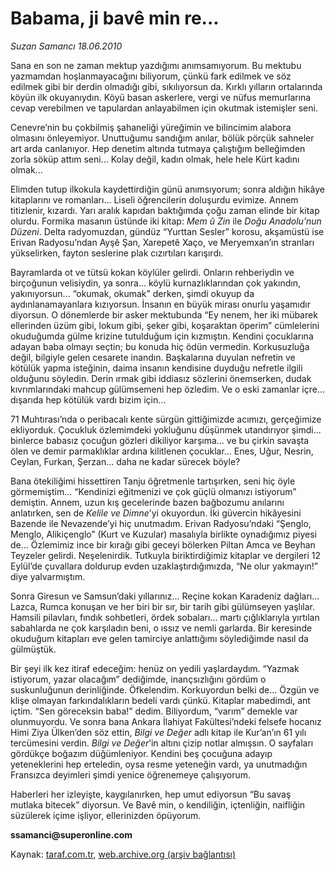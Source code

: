 # Babama, ji bavê min re... 

*Suzan Samancı 18.06.2010*

<div class="yazi">
<p>Sana en son ne zaman mektup yazdığımı anımsamıyorum. Bu mektubu yazmamdan hoşlanmayacağını biliyorum, çünkü fark edilmek ve söz edilmek gibi bir derdin olmadığı gibi, sıkılıyorsun da. Kırklı yılların ortalarında köyün ilk okuyanıydın. Köyü basan askerlere, vergi ve nüfus memurlarına cevap verebilmen ve tapulardan anlayabilmen için okutmak istemişler seni.</p>
<p>Cenevre’nin bu çokbilmiş şahaneliği yüreğimin ve bilincimim alabora olmasını önleyemiyor. Unuttuğumu sandığım anılar, bölük pörçük sahneler art arda canlanıyor. Hep denetim altında tutmaya çalıştığım belleğimden zorla söküp attım seni... Kolay değil, kadın olmak, hele hele Kürt kadını olmak...</p>
<p>Elimden tutup ilkokula kaydettirdiğin günü anımsıyorum; sonra aldığın hikâye kitaplarını ve romanları... Liseli öğrencilerin doluşurdu evimize. Annem titizlenir, kızardı. Yarı aralık kapıdan baktığımda çoğu zaman elinde bir kitap olurdu. Formika masanın üstünde iki kitap: <i>Mem û Zin</i> ile <i>Doğu Anadolu’nun Düzeni</i>. Delta radyomuzdan, gündüz “Yurttan Sesler” korosu, akşamüstü ise Erivan Radyosu’ndan Ayşê Şan, Xarepetê Xaço, ve Meryemxan’ın stranları yükselirken, fayton seslerine plak cızırtıları karışırdı.</p>
<p>Bayramlarda ot ve tütsü kokan köylüler gelirdi. Onların rehberiydin ve birçoğunun velisiydin, ya sonra... köylü kurnazlıklarından çok yakındın, yakınıyorsun... “okumak, okumak” derken, şimdi okuyup da aydınlanamayanlara kızıyorsun. İnsanın en büyük mirası onurlu yaşamıdır diyorsun. O dönemlerde bir asker mektubunda “Ey nenem, her iki mübarek ellerinden üzüm gibi, lokum gibi, şeker gibi, koşaraktan öperim” cümlelerini okuduğumda gülme krizine tutulduğum için kızmıştın. Kendini çocuklarına adayan baba olmayı seçtin; bu konuda hiç ödün vermedin. Korkusuzluğa değil, bilgiyle gelen cesarete inandın. Başkalarına duyulan nefretin ve kötülük yapma isteğinin, daima insanın kendisine duyduğu nefretle ilgili olduğunu söyledin. Derin ırmak gibi iddiasız sözlerini önemserken, dudak kıvrımlarındaki mahcup gülümsemeni hep özledim. Ve o eski zamanlar içre... dışarıda hep kötülük vardı bizim için...</p>
<p>71 Muhtırası’nda o peribacalı kente sürgün gittiğimizde acımızı, gerçeğimize ekliyorduk. Çocukluk özlemimdeki yokluğunu düşünmek utandırıyor şimdi... binlerce babasız çocuğun gözleri dikiliyor karşıma... ve bu çirkin savaşta ölen ve demir parmaklıklar ardına kilitlenen çocuklar... Enes, Uğur, Nesrin, Ceylan, Furkan, Şerzan... daha ne kadar sürecek böyle?</p>
<p>Bana ötekiliğimi hissettiren Tanju öğretmenle tartışırken, seni hiç öyle görmemiştim... “Kendinizi eğitmenizi ve çok güçlü olmanızı istiyorum” demiştin. Annem, uzun kış gecelerinde bazen bağbozumu anılarını anlatırken, sen de <i>Kelile ve Dimne</i>’yi okuyordun. İki güvercin hikâyesini Bazende ile Nevazende’yi hiç unutmadım. Erivan Radyosu’ndaki “Şenglo, Menglo, Alikiçenglo” (Kurt ve Kuzular) masalıyla birlikte oynadığımız piyesi de... Özlemimiz ince bir kırağı gibi geceyi bölerken Piltan Amca ve Beyhan Teyzeler gelirdi. Neşelenirdik. Tutkuyla biriktirdiğimiz kitaplar ve dergileri 12 Eylül’de çuvallara doldurup evden uzaklaştırdığımızda, “Ne olur yakmayın!” diye yalvarmıştım.</p>
<p>Sonra Giresun ve Samsun’daki yıllarınız... Reçine kokan Karadeniz dağları... Lazca, Rumca konuşan ve her biri bir sır, bir tarih gibi gülümseyen yaşlılar. Hamsili pilavları, fındık sohbetleri, ördek sobaları... martı çığlıklarıyla yırtılan sabahlarda ne çok karşıladın beni, o ıssız ve nemli garlarda. Bir keresinde okuduğum kitapları eve gelen tamirciye anlattığımı söylediğimde nasıl da gülmüştük.</p>
<p>Bir şeyi ilk kez itiraf edeceğim: henüz on yedili yaşlardaydım. “Yazmak istiyorum, yazar olacağım” dediğimde, inançsızlığını gördüm o suskunluğunun derinliğinde. Öfkelendim. Korkuyordun belki de... Özgün ve klişe olmayan farkındalıkların bedeli vardı çünkü. Kitaplar mabedimdi, ant içtim. “Sen göreceksin baba!” dedim. Biliyordum, “varım” demekle var olunmuyordu. Ve sonra bana Ankara İlahiyat Fakültesi’ndeki felsefe hocanız Himi Ziya Ülken’den söz ettin, <i>Bilgi ve Değer</i> adlı kitap ile Kur’an’ın 61 yılı tercümesini verdin. <i>Bilgi ve Değer</i>’in altını çizip notlar almışsın. O sayfaları gördükçe boğazım düğümleniyor. Kendini beş çocuğuna adayıp yeteneklerini hep erteledin, oysa resme yeteneğin vardı, ya unutmadığın Fransızca deyimleri şimdi yenice öğrenemeye çalışıyorum.</p>
<p>Haberleri her izleyişte, kaygılanırken, hep umut ediyorsun “Bu savaş mutlaka bitecek” diyorsun. Ve Bavê min, o kendiliğin, içtenliğin, naifliğin süzülerek içime işliyor, ellerinizden öpüyorum.</p>
<p><b>ssamanci@superonline.com</b></p></div>

Kaynak: [taraf.com.tr](http://www.taraf.com.tr:80/suzan-samanci/makale-babama-ji-bave-min-re.htm), [web.archive.org (arşiv bağlantısı)](http://web.archive.org/web/20100620000310/http://www.taraf.com.tr:80/suzan-samanci/makale-babama-ji-bave-min-re.htm)
